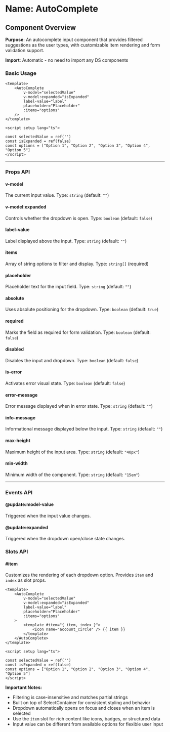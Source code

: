 # Name: AutoComplete
## Component Overview

**Purpose**: An autocomplete input component that provides filtered suggestions as the user types, with customizable item rendering and form validation support.

**Import**: Automatic - no need to import any DS components

### Basic Usage

```vue
<template>
    <AutoComplete 
        v-model="selectedValue"
        v-model:expanded="isExpanded"
        label-value="label"
        placeholder="Placeholder"
        :items="options"
    />
</template>

<script setup lang="ts">

const selectedValue = ref('')
const isExpanded = ref(false)
const options = ["Option 1", "Option 2", "Option 3", "Option 4", "Option 5"]
</script>
```

---

### Props API

#### v-model
The current input value. Type: `string` (default: `""`)

#### v-model:expanded
Controls whether the dropdown is open. Type: `boolean` (default: `false`)

#### label-value
Label displayed above the input. Type: `string` (default: `""`)

#### items
Array of string options to filter and display. Type: `string[]` (required)

#### placeholder
Placeholder text for the input field. Type: `string` (default: `""`)

#### absolute
Uses absolute positioning for the dropdown. Type: `boolean` (default: `true`)

#### required
Marks the field as required for form validation. Type: `boolean` (default: `false`)

#### disabled
Disables the input and dropdown. Type: `boolean` (default: `false`)

#### is-error
Activates error visual state. Type: `boolean` (default: `false`)

#### error-message
Error message displayed when in error state. Type: `string` (default: `""`)

#### info-message
Informational message displayed below the input. Type: `string` (default: `""`)

#### max-height
Maximum height of the input area. Type: `string` (default: `"40px"`)

#### min-width
Minimum width of the component. Type: `string` (default: `"15em"`)

---

### Events API

#### @update:model-value
Triggered when the input value changes.

#### @update:expanded
Triggered when the dropdown open/close state changes.

### Slots API

#### #item
Customizes the rendering of each dropdown option. Provides `item` and `index` as slot props.

```vue
<template>
    <AutoComplete
        v-model="selectedValue"
        v-model:expanded="isExpanded"
        label-value="label"
        placeholder="Placeholder"
        :items="options"
    >
        <template #item="{ item, index }">
            <Icon name="account_circle" /> {{ item }}
        </template>
    </AutoComplete>
</template>

<script setup lang="ts">

const selectedValue = ref('')
const isExpanded = ref(false)
const options = ["Option 1", "Option 2", "Option 3", "Option 4", "Option 5"]
</script>
```

**Important Notes:**
- Filtering is case-insensitive and matches partial strings
- Built on top of SelectContainer for consistent styling and behavior
- Dropdown automatically opens on focus and closes when an item is selected
- Use the `item` slot for rich content like icons, badges, or structured data
- Input value can be different from available options for flexible user input
